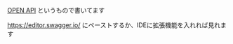 [OPEN API](https://www.openapis.org/)
というもので書いてます

https://editor.swagger.io/
にペーストするか、IDEに拡張機能を入れれば見れます